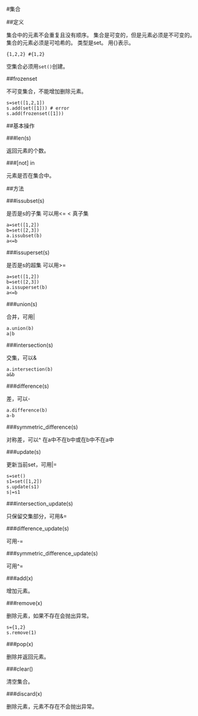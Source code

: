 #集合

##定义

集合中的元素不会重复且没有顺序。
集合是可变的，但是元素必须是不可变的。
集合的元素必须是可哈希的。
类型是set。
用{}表示。

```
{1,2,2} #{1,2}
```

空集合必须用`set()`创建。


##frozenset

不可变集合，不能增加删除元素。

```
s=set([1,2,1])
s.add(set([1])) # error
s.add(frozenset([1]))
```

##基本操作

###len(s)

返回元素的个数。

###[not] in

元素是否在集合中。


##方法

###issubset(s)

是否是s的子集
可以用<=
< 真子集

```
a=set([1,2])
b=set([2,3])
a.issubset(b)
a<=b
```

###issuperset(s)

是否是s的超集
可以用>=

```
a=set([1,2])
b=set([2,3])
a.issuperset(b)
a<=b
```

###union(s)

合并，可用|

```
a.union(b)
a|b
```

###intersection(s)

交集，可以&

```
a.intersection(b)
a&b
```


###difference(s)

差，可以-

```
a.difference(b)
a-b
```

###symmetric_difference(s)

对称差，可以^
在a中不在b中或在b中不在a中


###update(s)

更新当前set，可用|=

```
s=set()
s1=set([1,2])
s.update(s1)
s|=s1
```

###intersection_update(s)

只保留交集部分，可用&=


###difference_update(s)

可用-=

###symmetric_difference_update(s)

可用^=

###add(x)

增加元素。

###remove(x)

删除元素，如果不存在会抛出异常。

```
s={1,2}
s.remove(1)
```

###pop(x)

删除并返回元素。

###clear()

清空集合。

###discard(x)

删除元素，元素不存在不会抛出异常。



